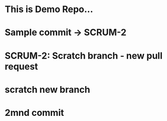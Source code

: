 # This is Demo Repo...
# Sample commit -> SCRUM-2
# SCRUM-2: Scratch branch - new pull request
# scratch new branch 
# 2mnd commit


